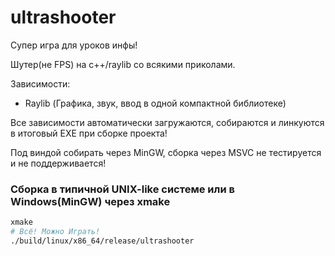 # ultrashooter
Супер игра для уроков инфы!

Шутер(не FPS) на c++/raylib со всякими приколами.

Зависимости:
- Raylib (Графика, звук, ввод в одной компактной библиотеке)

Все зависимости автоматически загружаются, собираются и линкуются в итоговый EXE при сборке проекта!

Под виндой собирать через MinGW, сборка через MSVC не тестируется и не поддерживается!

### Сборка в типичной UNIX-like системе или в Windows(MinGW) через xmake
```bash
xmake
# Всё! Можно Играть!
./build/linux/x86_64/release/ultrashooter
```